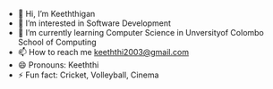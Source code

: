 - 👋 Hi, I’m Keeththigan
- 👀 I’m interested in Software Development
- 🌱 I’m currently learning Computer Science in Unversityof Colombo School of Computing 
- 📫 How to reach me keeththi2003@gmail.com
- 😄 Pronouns: Keeththi
- ⚡ Fun fact: Cricket, Volleyball, Cinema

<!---
Keeththi2003/Keeththi2003 is a ✨ special ✨ repository because its `README.md` (this file) appears on your GitHub profile.
You can click the Preview link to take a look at your changes.
--->
